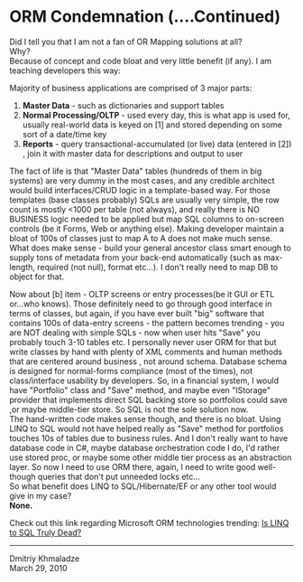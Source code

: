 # ORM Condemnation (....Continued)

Did I tell you that I am not a fan of OR Mapping solutions at all?  
Why?  
Because of concept and code bloat and very little benefit (if any). I am teaching developers this way:

Majority of business applications are comprised of 3 major parts:
1. **Master Data** - such as dictionaries and support tables
2. **Normal Processing/OLTP**  - used every day, this is what app is used for, usually real-world data is keyed on [1] and stored depending on some sort of a date/time key
3. **Reports** - query transactional-accumulated (or live) data (entered in [2]) , join it with master data for descriptions and output to user

The fact of life is that "Master Data" tables (hundreds of them in big systems) are very dummy in the most cases, and any credible architect would build interfaces/CRUD logic in a template-based way. For those templates (base classes probably) SQLs are usually very simple, the row count is mostly <1000 per table (not always), and really there is NO BUSINESS logic needed to be applied but map SQL columns to on-screen controls (be it Forms, Web or anything else). Making developer maintain a bloat of 100s of classes just to map A to A does not make much sense. What does make sense - build your general ancestor class smart enough to supply tons of metadata from your back-end automatically (such as max-length, required (not null), format etc...). I don't really need to map DB to object for that.

Now about [b] item - OLTP screens or entry processes(be it GUI or ETL or...who knows). Those definitely need to go through good interface in terms of classes, but again, if you have ever built "big" software that contains 100s of data-entry screens - the pattern becomes trending - you are NOT dealing with simple SQLs - now when user hits  "Save" you probably touch 3-10 tables etc. I personally never user ORM for that but write classes by hand with plenty of XML comments and human methods that are centered around business , not around schema. Database schema is designed for normal-forms compliance (most of the times), not class/interface usability by developers. So, in a financial system, I would have "Portfolio" class and "Save" method, and maybe even "IStorage" provider that implements direct SQL backing store so portfolios could save ,or maybe middle-tier store. So SQL is not the sole solution now.  
The hand-written code makes sense though, and there is no bloat. Using LINQ to SQL would not have helped really as "Save" method for portfolios touches 10s of tables due to business rules. And I don't really want to have database code in C#, maybe database orchestration code I do, I'd rather use stored proc, or maybe some other middle tier process as an abstraction layer. So now I need to use ORM there, again, I need to write good well-though queries that don't put unneeded locks etc...  
So what benefit does LINQ to SQL/Hibernate/EF or any other tool would give in my case?  
**None.**

Check out this link regarding Microsoft ORM technologies trending: <a href="http://www.infoq.com/news/2008/11/DLINQ-Future" target="_blank">Is LINQ to SQL Truly Dead?</a>

---
Dmitriy Khmaladze  
March 29, 2010